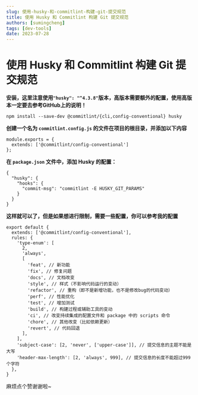 ```yaml
---
slug: 使用-husky-和-commitlint-构建-git-提交规范
title: 使用 Husky 和 Commitlint 构建 Git 提交规范
authors: [sumingcheng]
tags: [dev-tools]
date: 2023-07-28
---
```


# 使用 Husky 和 Commitlint 构建 Git 提交规范



 



**安装，这里注意使用`"husky": "^4.3.8"`版本，高版本需要额外的配置，使用高版本一定要去参考GitHub上的说明！** 

```
npm install --save-dev @commitlint/{cli,config-conventional} husky
```

**创建一个名为 `commitlint.config.js` 的文件在项目的根目录，并添加以下内容**

```
module.exports = {
  extends: ['@commitlint/config-conventional']
};
```

**在 `package.json` 文件中，添加 Husky 的配置：**

```
{
  "husky": {
    "hooks": {
      "commit-msg": "commitlint -E HUSKY_GIT_PARAMS"
    }
  }
}
```

**这样就可以了，但是如果想进行限制，需要一些配置，你可以参考我的配置**

```
export default {
  extends: ['@commitlint/config-conventional'],
  rules: {
    'type-enum': [
      2,
      'always',
      [
        'feat', // 新功能
        'fix', // 修复问题
        'docs', // 文档改变
        'style', // 样式（不影响代码运行的变动）
        'refactor', // 重构（即不是新增功能，也不是修改bug的代码变动）
        'perf', // 性能优化
        'test', // 增加测试
        'build', // 构建过程或辅助工具的变动
        'ci', // 改变持续集成的配置文件和 package 中的 scripts 命令
        'chore', // 其他改变（比如依赖更新）
        'revert', // 代码回退
      ],
    ],
    'subject-case': [2, 'never', ['upper-case']], // 提交信息的主题不能是大写
    'header-max-length': [2, 'always', 999], // 提交信息的长度不能超过999个字符
  },
}

```

麻烦点个赞谢谢啦~